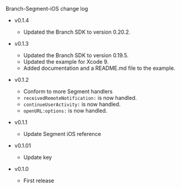 Branch-Segment-iOS change log

- v0.1.4
  * Updated the Branch SDK to version 0.20.2.

- v0.1.3
  * Updated the Branch SDK to version 0.19.5.
  * Updated the example for Xcode 9.
  * Added documentation and a README.md file to the example.

- v0.1.2
  * Conform to more Segment handlers
  * `receivedRemoteNotification:` is now handled.
  * `continueUserActivity:` is now handled.
  * `openURL:options:` is now handled.

- v0.1.1
  * Update Segment iOS reference

- v0.1.01
  * Update key

- v0.1.0
  * First release
